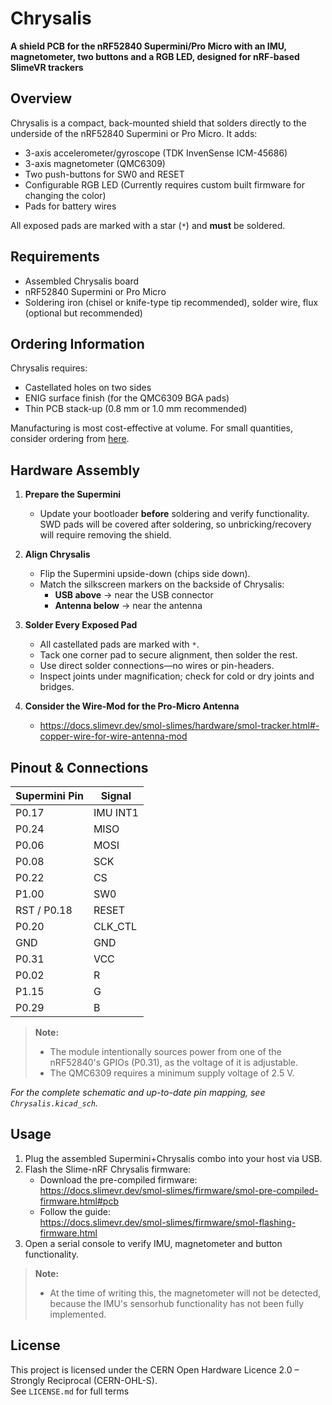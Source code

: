 # Chrysalis

**A shield PCB for the nRF52840 Supermini/Pro Micro with an IMU, magnetometer, two buttons and a RGB LED, designed for nRF-based SlimeVR trackers**

## Overview

Chrysalis is a compact, back-mounted shield that solders directly to the underside of the nRF52840 Supermini or Pro Micro. It adds:

- 3-axis accelerometer/gyroscope (TDK InvenSense ICM-45686)  
- 3-axis magnetometer (QMC6309)  
- Two push-buttons for SW0 and RESET 
- Configurable RGB LED (Currently requires custom built firmware for changing the color)
- Pads for battery wires 

All exposed pads are marked with a star (`*`) and **must** be soldered.

## Requirements

- Assembled Chrysalis board
- nRF52840 Supermini or Pro Micro  
- Soldering iron (chisel or knife-type tip recommended), solder wire, flux (optional but recommended)

## Ordering Information

Chrysalis requires:
- Castellated holes on two sides  
- ENIG surface finish (for the QMC6309 BGA pads)  
- Thin PCB stack-up (0.8 mm or 1.0 mm recommended)

Manufacturing is most cost-effective at volume. For small quantities, consider ordering from [here](https://nekumori.pink/products/chysalis-v1_3).

## Hardware Assembly

1. **Prepare the Supermini**  
   - Update your bootloader **before** soldering and verify functionality. SWD pads will be covered after soldering, so unbricking/recovery will require removing the shield.  

2. **Align Chrysalis**  
   - Flip the Supermini upside-down (chips side down).  
   - Match the silkscreen markers on the backside of Chrysalis:  
     - **USB above** → near the USB connector 
     - **Antenna below** → near the antenna

3. **Solder Every Exposed Pad**  
   - All castellated pads are marked with `*`.  
   - Tack one corner pad to secure alignment, then solder the rest.  
   - Use direct solder connections—no wires or pin-headers.  
   - Inspect joints under magnification; check for cold or dry joints and bridges.

4. **Consider the Wire-Mod for the Pro-Micro Antenna**
   - https://docs.slimevr.dev/smol-slimes/hardware/smol-tracker.html#-copper-wire-for-wire-antenna-mod

## Pinout & Connections

| Supermini Pin | Signal    |
|---------------|-----------|
| P0.17         | IMU INT1  |
| P0.24         | MISO      |
| P0.06         | MOSI      |
| P0.08         | SCK       |
| P0.22         | CS        |
| P1.00         | SW0       |
| RST / P0.18   | RESET     |
| P0.20         | CLK_CTL   |
| GND           | GND       |
| P0.31         | VCC       |
| P0.02         | R         |
| P1.15         | G         |
| P0.29         | B         |

> **Note:**  
> - The module intentionally sources power from one of the nRF52840's GPIOs (P0.31), as the voltage of it is adjustable.
> - The QMC6309 requires a minimum supply voltage of 2.5 V.

_For the complete schematic and up-to-date pin mapping, see `Chrysalis.kicad_sch`._

## Usage

1. Plug the assembled Supermini+Chrysalis combo into your host via USB.  
2. Flash the Slime-nRF Chrysalis firmware:   
   - Download the pre-compiled firmware:  
     https://docs.slimevr.dev/smol-slimes/firmware/smol-pre-compiled-firmware.html#pcb 
    - Follow the guide:  
     https://docs.slimevr.dev/smol-slimes/firmware/smol-flashing-firmware.html 
3. Open a serial console to verify IMU, magnetometer and button functionality.

> **Note:**  
> - At the time of writing this, the magnetometer will not be detected, because the IMU's sensorhub functionality has not been fully implemented.

## License

This project is licensed under the CERN Open Hardware Licence 2.0 – Strongly Reciprocal (CERN-OHL-S).  
See `LICENSE.md` for full terms
